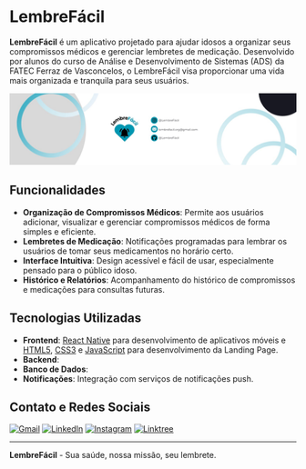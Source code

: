 # LembreFácil

**LembreFácil** é um aplicativo projetado para ajudar idosos a organizar seus compromissos médicos e gerenciar lembretes de medicação. Desenvolvido por alunos do curso de Análise e Desenvolvimento de Sistemas (ADS) da FATEC Ferraz de Vasconcelos, o LembreFácil visa proporcionar uma vida mais organizada e tranquila para seus usuários.

![Ícone do LembreFácil](https://github.com/LembreFacil/lembrefacil-website/blob/main/assets/0514770a-e71d-41ac-a34c-454ae2e5dd93.jfif) <!-- Substitua com o caminho correto para o ícone SVG -->

## Funcionalidades

- **Organização de Compromissos Médicos**: Permite aos usuários adicionar, visualizar e gerenciar compromissos médicos de forma simples e eficiente.
- **Lembretes de Medicação**: Notificações programadas para lembrar os usuários de tomar seus medicamentos no horário certo.
- **Interface Intuitiva**: Design acessível e fácil de usar, especialmente pensado para o público idoso.
- **Histórico e Relatórios**: Acompanhamento do histórico de compromissos e medicações para consultas futuras.

## Tecnologias Utilizadas

- **Frontend**: [React Native](https://reactnative.dev/) para desenvolvimento de aplicativos móveis e [HTML5](https://www.w3schools.com/html/), [CSS3](https://www.w3schools.com/css/default.asp) e [JavaScript](https://www.w3schools.com/js/default.asp) para desenvolvimento da Landing Page.
- **Backend**: 
- **Banco de Dados**: 
- **Notificações**: Integração com serviços de notificações push.

## Contato e Redes Sociais

[![Gmail](https://img.shields.io/badge/Email-D14836?style=flat&logo=gmail&logoColor=white)](mailto:contato@lembrefacil.com)
[![LinkedIn](https://img.shields.io/badge/LinkedIn-0077B5?style=flat&logo=linkedin&logoColor=white)](https://www.linkedin.com/company/lembrefácil)
[![Instagram](https://img.shields.io/badge/Instagram-E4405F?style=flat&logo=instagram&logoColor=white)](https://www.instagram.com/lembrefacil)
[![Linktree](https://img.shields.io/badge/Linktree-39C5BB?style=flat&logo=linktree&logoColor=white)](https://linktr.ee/lembrefacil)

---

**LembreFácil** - Sua saúde, nossa missão, seu lembrete.
